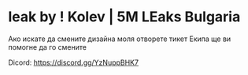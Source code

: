 # leak by ! Kolev  |  5M LEaks Bulgaria
Ако искате да смените дизайна моля отворете тикет Екипа ще ви помогне да го смените 

Dicord: https://discord.gg/YzNuppBHK7

